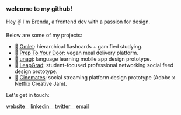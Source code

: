 ### welcome to my github!

Hey ✌ I'm Brenda, a frontend dev with a passion for design.

Below are some of my projects:

- 🍳 [Omlet](https://github.com/a-qxin/omelette/tree/master/src): hierarchical flashcards + gamified studying.
- 🥬 [Prep To Your Door](https://github.com/infinite-options/Prep-To-Your-Door): vegan meal delivery platform.
- 🍣 [unagi](https://www.figma.com/proto/8dUrXNVIxXr0q24OZbfn37/unagi?node-id=2%3A18&scaling=scale-down): language learning mobile app design prototype.
- 💬 [LeapGrad](http://tiny.cc/TeamAOA): student-focused professional networking social feed design prototype.
- 🎥 [Cinemates](https://xd.adobe.com/view/865851ef-db59-40a6-ba44-16bcb8d39f48-d30b/?fullscreen): social streaming platform design prototype (Adobe x Netflix Creative Jam).

Let's get in touch: 

<div>
  <a href='http://brendayau.com'>website&nbsp;&nbsp;&nbsp;</a>
  <a href='https://www.linkedin.com/in/brendayau/'>linkedin&nbsp;&nbsp;&nbsp;</a>
  <a href='https://twitter.com/aqxindev'>twitter&nbsp;&nbsp;&nbsp;</a>
  <a href='mailto:aqxin.cs@gmail.com'>email</a>
</div>
